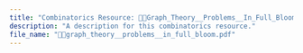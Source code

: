 ```yaml
---
title: "Combinatorics Resource: 🔴🔴Graph_Theory__Problems__In_Full_Bloom"
description: "A description for this combinatorics resource."
file_name: "🔴🔴graph_theory__problems__in_full_bloom.pdf"
---
```

